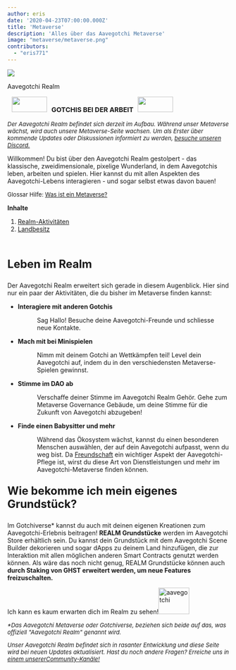 ```yaml
---
author: eris
date: '2020-04-23T07:00:00.000Z'
title: 'Metaverse'
description: 'Alles über das Aavegotchi Metaverse'
image: "metaverse/metaverse.png"
contributors:
  - "eris771"
---
```


<div class="headerImageContainer">
<img src="/metaverse/metaverse.png" class="headerImage">
<p class="headerImageText">Aavegotchi Realm</p>
</div>

<p style="font-size:15px;"><img src="/metaverse/construction.png" width="80" height="35" hspace="10"><b>GOTCHIS BEI DER ARBEIT</b><img src="/metaverse/construction2.png" width="80" height="35" hspace="10"></p>
<p style="font-style:italic; font-size:13px;">Der Aavegotchi Realm befindet sich derzeit im Aufbau. Während unser Metaverse wächst, wird auch unsere Metaverse-Seite wachsen. Um als Erster über kommende Updates oder Diskussionen informiert zu werden, <a href="https://discord.com/invite/3fkAkdS">besuche unseren Discord.</a></p>

Willkommen! Du bist über den Aavegotchi Realm gestolpert - das klassische, zweidimensionale, pixelige Wunderland, in dem Aavegotchis leben, arbeiten und spielen. Hier kannst du mit allen Aspekten des Aavegotchi-Lebens interagieren - und sogar selbst etwas davon bauen! 

<p style="font-size:13px;">Glossar Hilfe: <a href="https://wiki.aavegotchi.com/glossary#metaverse">Was ist ein Metaverse?</a></p>

<a name="Realm"></a>

<div class="contentsBox">

**Inhalte**

<ol>
<li><a href=#Realm>Realm-Aktivitäten</a></li>
<li><a href=#Land>Landbesitz</a></li>
</ol>

</div>

&nbsp;

<p style="font-size:25px;"><b>Leben im Realm</b></p>

Der Aavegotchi Realm erweitert sich gerade in diesem Augenblick. Hier sind nur ein paar der Aktivitäten, die du bisher im Metaverse finden kannst:

<ul><p style="margin-left: 2.4em"><b><li>Interagiere mit anderen Gotchis</li></b></p></ul>

<p style="margin-left: 4.8em">Sag Hallo! Besuche deine Aavegotchi-Freunde und schliesse neue Kontakte.</p>

<ul><p style="margin-left: 2.4em"><b><li>Mach mit bei Minispielen</li></b></p></ul>

<p style="margin-left: 4.8em">Nimm mit deinem Gotchi an Wettkämpfen teil! Level dein Aavegotchi auf, indem du in den verschiedensten Metaverse-Spielen gewinnst.</p>

<ul><p style="margin-left: 2.4em"><b><li>Stimme im DAO ab</li></b></p></ul>

<p style="margin-left: 4.8em">Verschaffe deiner Stimme im Aavegotchi Realm Gehör. Gehe zum Metaverse Governance Gebäude, um deine Stimme für die Zukunft von Aavegotchi abzugeben!</p>

<ul><p style="margin-left: 2.4em"><b><li>Finde einen Babysitter und mehr</li></b></p></ul>

<p style="margin-left: 4.8em">Während das Ökosystem wächst, kannst du einen besonderen Menschen auswählen, der auf dein Aavegotchi aufpasst, wenn du weg bist. Da <a href="https://docs.google.com/document/d/186zOapKeHNNJ9y8LIByQQ64rs0eJUlEF/edit#heading=h.2g1uoi1shr1d">Freundschaft</a> ein wichtiger Aspekt der Aavegotchi-Pflege ist, wirst du diese Art von Dienstleistungen und mehr im Aavegotchi-Metaverse finden können.</p>
<a name="Land"></a>
<p style="font-size:25px;"><b>Wie bekomme ich mein eigenes Grundstück?</b></p>

Im Gotchiverse* kannst du auch mit deinen eigenen Kreationen zum Aavegotchi-Erlebnis beitragen! **REALM Grundstücke** werden im Aavegotchi Store erhältlich sein. Du kannst dein Grundstück mit dem Aavegotchi Scene Builder dekorieren und sogar dApps zu deinem Land hinzufügen, die zur Interaktion mit allen möglichen anderen Smart Contracts genutzt werden können. Als wäre das noch nicht genug, REALM Grundstücke können auch **durch Staking von GHST erweitert werden, um neue Features freizuschalten.**

Ich kann es kaum erwarten dich im Realm zu sehen!<img src="/metaverse/aavegotchiwave.png" alt = "aavegotchi" width="70" height="60" />

<p style="font-size:13px; font-style:italic;">*Das Aavegotchi Metaverse oder Gotchiverse, beziehen sich beide auf das, was offiziell "Aavegotchi Realm" genannt wird.</a></p>

<p style="font-size:13px; font-style:italic;">Unser Aavegotchi Realm befindet sich in rasanter Entwicklung und diese Seite wird bei neuen Updates aktualisiert. Hast du noch andere Fragen? Erreiche uns in <a href="https://wiki.aavegotchi.com/socialmedia" target = "_blank">einem unsererCommunity-Kanäle!</a></p>